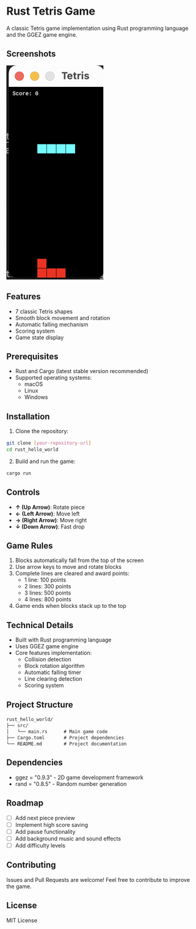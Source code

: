 # Rust Tetris Game

A classic Tetris game implementation using Rust programming language and the GGEZ game engine.

## Screenshots

![Game play screenshot](screenshots/game_play.png)

## Features

- 7 classic Tetris shapes
- Smooth block movement and rotation
- Automatic falling mechanism
- Scoring system
- Game state display

## Prerequisites

- Rust and Cargo (latest stable version recommended)
- Supported operating systems:
  - macOS
  - Linux
  - Windows

## Installation

1. Clone the repository:
```bash
git clone [your-repository-url]
cd rust_hello_world
```

2. Build and run the game:
```bash
cargo run
```

## Controls

- **↑ (Up Arrow)**: Rotate piece
- **← (Left Arrow)**: Move left
- **→ (Right Arrow)**: Move right
- **↓ (Down Arrow)**: Fast drop

## Game Rules

1. Blocks automatically fall from the top of the screen
2. Use arrow keys to move and rotate blocks
3. Complete lines are cleared and award points:
   - 1 line: 100 points
   - 2 lines: 300 points
   - 3 lines: 500 points
   - 4 lines: 800 points
4. Game ends when blocks stack up to the top

## Technical Details

- Built with Rust programming language
- Uses GGEZ game engine
- Core features implementation:
  - Collision detection
  - Block rotation algorithm
  - Automatic falling timer
  - Line clearing detection
  - Scoring system

## Project Structure

```
rust_hello_world/
├── src/
│   └── main.rs      # Main game code
├── Cargo.toml       # Project dependencies
└── README.md        # Project documentation
```

## Dependencies

- ggez = "0.9.3" - 2D game development framework
- rand = "0.8.5" - Random number generation

## Roadmap

- [ ] Add next piece preview
- [ ] Implement high score saving
- [ ] Add pause functionality
- [ ] Add background music and sound effects
- [ ] Add difficulty levels

## Contributing

Issues and Pull Requests are welcome! Feel free to contribute to improve the game.

## License

MIT License
